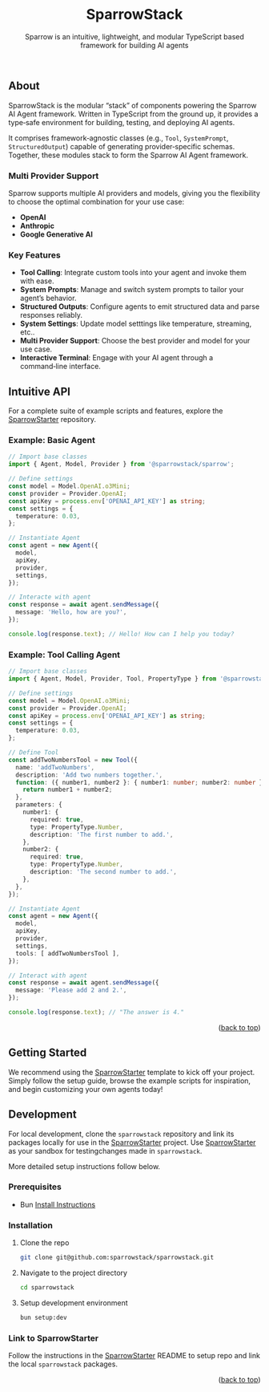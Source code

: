 <!-- README copied from https://raw.githubusercontent.com/othneildrew/Best-README-Template/master/README.md -->

<!-- PROJECT LOGO -->
<br />
<div align="center">
	<!-- <a href="https://github.com/DWC01/dapp-sandbox-contracts">
		<img src="/images/logo.png" alt="Logo" width="419" height="128">
	</a> -->
	<h1>SparrowStack</h1>
	<p>Sparrow is an intuitive, lightweight, and modular TypeScript based framework for building AI agents</p>
</div>
<br />

## About

SparrowStack is the modular “stack” of components powering the Sparrow AI Agent framework. Written in TypeScript from the ground up, it provides a type‑safe environment for building, testing, and deploying AI agents.

It comprises framework‑agnostic classes (e.g., `Tool`, `SystemPrompt`, `StructuredOutput`) capable of generating provider‑specific schemas. Together, these modules stack to form the Sparrow AI Agent framework.

### Multi Provider Support

Sparrow supports multiple AI providers and models, giving you the flexibility to choose the optimal combination for your use case:

- **OpenAI**
- **Anthropic**
- **Google Generative AI**


### Key Features
- **Tool Calling**: Integrate custom tools into your agent and invoke them with ease.
- **System Prompts**: Manage and switch system prompts to tailor your agent’s behavior.
- **Structured Outputs**: Configure agents to emit structured data and parse responses reliably.
- **System Settings**: Update model setttings like temperature, streaming, etc..
- **Multi Provider Support**: Choose the best provider and model for your use case.
- **Interactive Terminal**: Engage with your AI agent through a command‑line interface.

## Intuitive API
For a complete suite of example scripts and features, explore the [SparrowStarter](https://github.com/sparrowstack/sparrow-starter) repository.


### Example: Basic Agent

```ts
// Import base classes
import { Agent, Model, Provider } from '@sparrowstack/sparrow';

// Define settings
const model = Model.OpenAI.o3Mini;
const provider = Provider.OpenAI;
const apiKey = process.env['OPENAI_API_KEY'] as string;
const settings = {
  temperature: 0.03,
};

// Instantiate Agent
const agent = new Agent({
  model,
  apiKey,
  provider,
  settings,
});

// Interacte with agent
const response = await agent.sendMessage({
  message: 'Hello, how are you?',
});

console.log(response.text); // Hello! How can I help you today?
```

### Example: Tool Calling Agent

```ts
// Import base classes
import { Agent, Model, Provider, Tool, PropertyType } from '@sparrowstack/sparrow';

// Define settings
const model = Model.OpenAI.o3Mini;
const provider = Provider.OpenAI;
const apiKey = process.env['OPENAI_API_KEY'] as string;
const settings = {
  temperature: 0.03,
};

// Define Tool
const addTwoNumbersTool = new Tool({
  name: 'addTwoNumbers',
  description: 'Add two numbers together.',
  function: ({ number1, number2 }: { number1: number; number2: number }) => {
    return number1 + number2;
  },
  parameters: {
    number1: {
      required: true,
      type: PropertyType.Number,
      description: 'The first number to add.',
    },
    number2: {
      required: true,
      type: PropertyType.Number,
      description: 'The second number to add.',
    },
  },
});

// Instantiate Agent
const agent = new Agent({
  model,
  apiKey,
  provider,
  settings,
  tools: [ addTwoNumbersTool ],
});

// Interact with agent
const response = await agent.sendMessage({
  message: 'Please add 2 and 2.',
});

console.log(response.text); // "The answer is 4."
```

<p align="right">(<a href="#top">back to top</a>)</p>

<!-- GETTING STARTED -->

## Getting Started

We recommend using the [SparrowStarter](https://github.com/sparrowstack/sparrow-starter) template to kick off your project. Simply follow the setup guide, browse the example scripts for inspiration, and begin customizing your own agents today!

## Development
For local development, clone the `sparrowstack` repository and link its packages locally for use in the [SparrowStarter](https://github.com/sparrowstack/sparrow-starter) project. Use [SparrowStarter](https://github.com/sparrowstack/sparrow-starter) as your sandbox for testingchanges made in `sparrowstack`. 

More detailed setup instructions follow below.

### Prerequisites

- Bun [Install Instructions](https://bun.sh/docs/installation)

### Installation

1. Clone the repo

    ```sh
    git clone git@github.com:sparrowstack/sparrowstack.git
    ```

2. Navigate to the project directory

    ```sh
    cd sparrowstack
    ```

3. Setup development environment

    ```sh
    bun setup:dev
    ```

### Link to SparrowStarter
Follow the instructions in the [SparrowStarter](https://github.com/sparrowstack/sparrow-starter) README to setup repo and link the local `sparrowstack` packages.

<p align="right">(<a href="#top">back to top</a>)</p>

